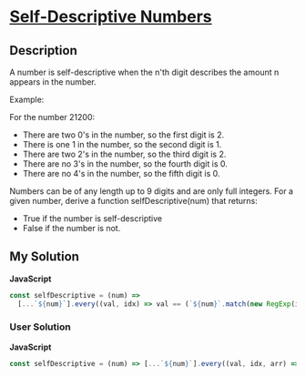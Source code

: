 # [Self-Descriptive Numbers](https://www.codewars.com/kata/56a628758f8d06b59800000f)

## Description

A number is self-descriptive when the n'th digit describes the amount n appears in the number.

Example:

For the number 21200:

- There are two 0's in the number, so the first digit is 2.
- There is one 1 in the number, so the second digit is 1.
- There are two 2's in the number, so the third digit is 2.
- There are no 3's in the number, so the fourth digit is 0.
- There are no 4's in the number, so the fifth digit is 0.

Numbers can be of any length up to 9 digits and are only full integers. For a given number, derive a function selfDescriptive(num) that returns:

- True if the number is self-descriptive
- False if the number is not.

## My Solution

**JavaScript**

```js
const selfDescriptive = (num) =>
  [...`${num}`].every((val, idx) => val == (`${num}`.match(new RegExp(idx, 'g')) || []).length);
```

### User Solution

**JavaScript**

```js
const selfDescriptive = (num) => [...`${num}`].every((val, idx, arr) => arr.filter((v) => v == idx).length == val);
```
